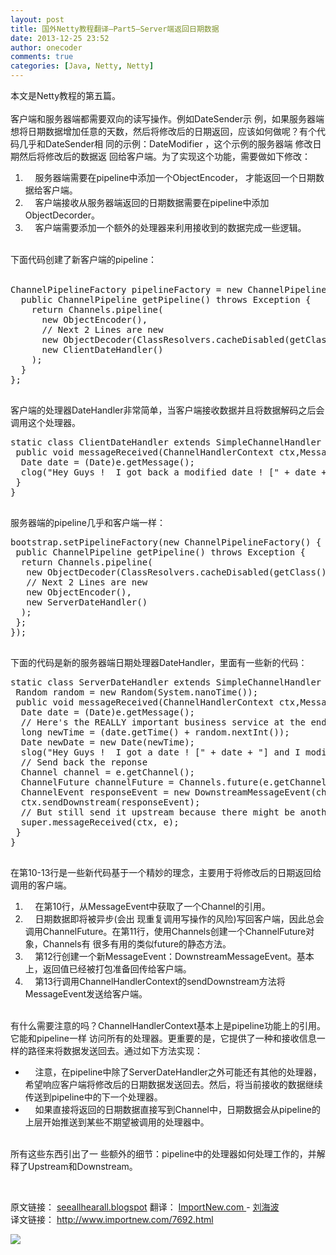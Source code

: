 ```yaml
---
layout: post
title: 国外Netty教程翻译—Part5—Server端返回日期数据 
date: 2013-12-25 23:52
author: onecoder
comments: true
categories: [Java, Netty, Netty]
---
```

<p>
	本文是Netty教程的第五篇。<br />
	<br />
	客户端和服务器端都需要双向的读写操作。例如DateSender示 例，如果服务器端想将日期数据增加任意的天数，然后将修改后的日期返回，应该如何做呢？有个代码几乎和DateSender相 同的示例：DateModifier ，这个示例的服务器端 修改日期然后将修改后的数据返 回给客户端。为了实现这个功能，需要做如下修改：</p>
<ol>
	<li>
		&nbsp;&nbsp;&nbsp; 服务器端需要在pipeline中添加一个ObjectEncoder， 才能返回一个日期数据给客户端。</li>
	<li>
		&nbsp;&nbsp;&nbsp; 客户端接收从服务器端返回的日期数据需要在pipeline中添加ObjectDecorder。</li>
	<li>
		&nbsp;&nbsp;&nbsp; 客户端需要添加一个额外的处理器来利用接收到的数据完成一些逻辑。</li>
</ol>
<p>
	<br />
	下面代码创建了新客户端的pipeline：<br />
	&nbsp;&nbsp;</p>
<pre class="brush:java;first-line:1;pad-line-numbers:true;highlight:null;collapse:false;">
ChannelPipelineFactory pipelineFactory = new ChannelPipelineFactory() {
  public ChannelPipeline getPipeline() throws Exception {
    return Channels.pipeline(
      new ObjectEncoder(),
      // Next 2 Lines are new
      new ObjectDecoder(ClassResolvers.cacheDisabled(getClass().getClassLoader())),
      new ClientDateHandler()
    );
  }
};

</pre>
<p>
	客户端的处理器DateHandler非常简单，当客户端接收数据并且将数据解码之后会调用这个处理器。</p>
<pre class="brush:java;first-line:1;pad-line-numbers:true;highlight:null;collapse:false;">
static class ClientDateHandler extends SimpleChannelHandler {
 public void messageReceived(ChannelHandlerContext ctx,MessageEvent e) throws Exception {
  Date date = (Date)e.getMessage();
  clog(&quot;Hey Guys !  I got back a modified date ! [&quot; + date + &quot;]&quot;);
 }
}

</pre>
<p>
	服务器端的pipeline几乎和客户端一样：</p>
<pre class="brush:java;first-line:1;pad-line-numbers:true;highlight:null;collapse:false;">
bootstrap.setPipelineFactory(new ChannelPipelineFactory() {
 public ChannelPipeline getPipeline() throws Exception {
  return Channels.pipeline(
   new ObjectDecoder(ClassResolvers.cacheDisabled(getClass().getClassLoader())),
   // Next 2 Lines are new
   new ObjectEncoder(),
   new ServerDateHandler()
  );
 };
});

</pre>
<p>
	下面的代码是新的服务器端日期处理器DateHandler，里面有一些新的代码：&nbsp;&nbsp;&nbsp;</p>
<pre class="brush:java;first-line:1;pad-line-numbers:true;highlight:null;collapse:false;">
static class ServerDateHandler extends SimpleChannelHandler {
 Random random = new Random(System.nanoTime());
 public void messageReceived(ChannelHandlerContext ctx,MessageEvent e) throws Exception {
  Date date = (Date)e.getMessage();
  // Here&#39;s the REALLY important business service at the end of the pipeline
  long newTime = (date.getTime() + random.nextInt());
  Date newDate = new Date(newTime);
  slog(&quot;Hey Guys !  I got a date ! [&quot; + date + &quot;] and I modified it to [&quot; + newDate + &quot;]&quot;);
  // Send back the reponse
  Channel channel = e.getChannel();
  ChannelFuture channelFuture = Channels.future(e.getChannel());
  ChannelEvent responseEvent = new DownstreamMessageEvent(channel, channelFuture, newDate, channel.getRemoteAddress());
  ctx.sendDownstream(responseEvent);
  // But still send it upstream because there might be another handler
  super.messageReceived(ctx, e);
 }
}

</pre>
<p>
	在第10-13行是一些新代码基于一个精妙的理念，主要用于将修改后的日期返回给调用的客户端。</p>
<ol>
	<li>
		&nbsp;&nbsp;&nbsp; 在第10行，从MessageEvent中获取了一个Channel的引用。</li>
	<li>
		&nbsp;&nbsp;&nbsp; 日期数据即将被异步(会出 现重复调用写操作的风险)写回客户端，因此总会调用ChannelFuture。在第11行，使用Channels创建一个ChannelFuture对象，Channels有 很多有用的类似future的静态方法。</li>
	<li>
		&nbsp;&nbsp;&nbsp; 第12行创建一个新MessageEvent：DownstreamMessageEvent。基本 上，返回值已经被打包准备回传给客户端。</li>
	<li>
		&nbsp;&nbsp;&nbsp; 第13行调用ChannelHandlerContext的sendDownstream方法将MessageEvent发送给客户端。</li>
</ol>
<p>
	<br />
	有什么需要注意的吗？ChannelHandlerContext基本上是pipeline功能上的引用。它能和pipeline一样 访问所有的处理器。更重要的是，它提供了一种和接收信息一样的路径来将数据发送回去。通过如下方法实现：</p>
<ul>
	<li>
		&nbsp;&nbsp;&nbsp; 注意，在pipeline中除了ServerDateHandler之外可能还有其他的处理器，希望响应客户端将修改后的日期数据发送回去。然后，将当前接收的数据继续传送到pipeline中的下一个处理器。</li>
	<li>
		&nbsp;&nbsp;&nbsp; 如果直接将返回的日期数据直接写到Channel中，日期数据会从pipeline的上层开始推送到某些不期望被调用的处理器中。</li>
</ul>
<p>
	<br />
	所有这些东西引出了一 些额外的细节：pipeline中的处理器如何处理工作的，并解释了Upstream和Downstream。</p>
<p>
	&nbsp;</p>
<p>
	原文链接： <a class="external" href="http://seeallhearall.blogspot.com/2012/05/netty-tutorial-part-1-introduction-to.html" rel="nofollow" target="_blank">seeallhearall.blogspot</a> 翻译： <a href="http://www.importnew.com"> ImportNew.com </a> - <a href="http://www.importnew.com/author/liuhaibo">刘海波</a><br />
	译文链接： <a href="http://www.importnew.com/7692.html">http://www.importnew.com/7692.html</a></p>
<p>
	<span style="font-size: 16px;font-weight: bold;"><img src="http://www.importnew.com/importnew-weixin.jpg" /></span></p>


